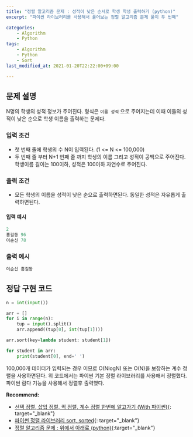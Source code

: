 ```yaml
---
title: "정렬 알고리즘 문제 : 성적이 낮은 순서로 학생 학생 출력하기 (python)"
excerpt: "파이썬 라이브러리를 사용해서 풀어보는 정렬 알고리즘 문제 풀이 두 번째"

categories:
    - Algorithm
    - Python
tags:
    - Algorithm
    - Python
    - Sort
last_modified_at: 2021-01-20T22:22:00+09:00

---
```


## 문제 설명

N명의 학생의 성적 정보가 주어진다. 형식은 `이름 성적` 으로 주어지는데 이때 이들의 성적이 낮은 순으로 학생 이름을 출력하는 문제다.

### 입력 조건

- 첫 번째 줄에 학생의 수 N이 입력된다. (1 <= N <= 100,000)
- 두 번째 줄 부터 N+1 번째 줄 까지 학생의 이름 그리고 성적이 공백으로 주어진다. 학생이름 길이는 100이하, 성적은 100이하 자연수로 주어진다.

### 출력 조건
- 모든 학생의 이름을 성적이 낮은 순으로 출력하면된다. 동일한 성적은 자유롭게 출력하면된다.

#### 입력 예시

```python
2
홍길동 96
이순신 78
```

### 출력 예시

```python
이순신 홍길동
```

## 정답 구현 코드

```python
n = int(input())

arr = []
for i in range(n):
    tup = input().split()
    arr.append((tup[0], int(tup[1])))

arr.sort(key=lambda student: student[1])

for student in arr:
    print(student[0], end=' ')
```

100,000개 데이터가 입력되는 경우 이므로 O(NlogN) 또는 O(N)을 보장하는 계수 정렬을 사용하면된다. 위 코드에서는 파이썬 기본 정렬 라이브러리를 사용해서 정렬했다. 파이썬 람다 기능을 사용해서 정렬후 출력했다.

**Recommend:**  
- [선택 정렬, 삽입 정렬, 퀵 정렬, 계수 정렬 한번에 알고가기 (With 파이썬)]({{site.url}}/algorithm/python/Sort-algorithm/){: target="_blank"}
- [파이썬 정렬 라이브러리 sort, sorted]({{site.url}}/python/algorithm/python-sort-sorted-example/){: target="_blank"}
- [정렬 알고리즘 문제 : 위에서 아래로 (python)]({{site.url}}/algorithm/python/up-down/){:target="_blank"}